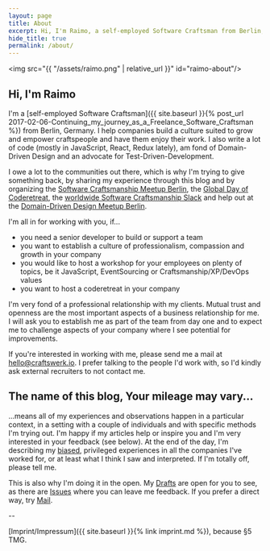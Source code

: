```yaml
---
layout: page
title: About
excerpt: Hi, I'm Raimo, a self-employed Software Craftsman from Berlin, Germany. I help companies build a culture suited to grow and empower craftspeople and have them enjoy their work. I also write code ;-)
hide_title: true
permalink: /about/
---
```


<img src="{{ "/assets/raimo.png" | relative_url }}" id="raimo-about"/>

## Hi, I'm Raimo

I'm a [self-employed Software Craftsman]({{ site.baseurl }}{% post_url 2017-02-06-Continuing_my_journey_as_a_Freelance_Software_Craftsman %}) from Berlin, Germany. I help companies build a culture suited to grow and empower craftspeople and have them enjoy their work. I also write a lot of code (mostly in JavaScript, React, Redux lately), am fond of Domain-Driven Design and an advocate for Test-Driven-Development.

I owe a lot to the communities out there, which is why I'm trying to give something back, by sharing my experience through this blog and by organizing the [Software Craftsmanship Meetup Berlin](http://www.meetup.com/Software-Craftsmanship-Berlin/), the [Global Day of Coderetreat](http://www.coderetreat.org), the [worldwide Software Craftsmanship Slack](http://slack.softwarecraftsmanship.org/) and help out at the [Domain-Driven Design Meetup Berlin](https://www.meetup.com/Domain-Driven-Design-Berlin/).

I'm all in for working with you, if...
 - you need a senior developer to build or support a team
 - you want to establish a culture of professionalism, compassion and growth in your company
 - you would like to host a workshop for your employees on plenty of topics, be it JavaScript, EventSourcing or Craftsmanship/XP/DevOps values
 - you want to host a coderetreat in your company

I'm very fond of a professional relationship with my clients. Mutual trust and openness are the most important aspects of a business relationship for me. I will ask you to establish me as part of the team from day one and to expect me to challenge aspects of your company where I see potential for improvements.

If you're interested in working with me, please send me a mail at [hello@craftswerk.io](mailto:hello@craftswerk.io). I prefer talking to the people I'd work with, so I'd kindly ask external recruiters to not contact me.

## The name of this blog, Your mileage may vary...

...means all of my experiences and observations happen in a particular context, in a setting with a couple of individuals and with specific methods I'm trying out.
I'm happy if my articles help or inspire you and I'm very interested in your feedback (see below). At the end of the day, I'm describing my [biased](https://betterhumans.coach.me/cognitive-bias-cheat-sheet-55a472476b18?gi=4d491e9aedc9#.2n3okjow7), privileged experiences in all the companies I've worked for, or at least what I think I saw and interpreted. If I'm totally off, please tell me.

This is also why I'm doing it in the open. My [Drafts](https://github.com/rradczewski/ymmv/tree/master/_drafts) are open for you to see, as there are [Issues](https://github.com/rradczewski/ymmv/issues?utf8=%E2%9C%93&q=) where you can leave me feedback. If you prefer a direct way, try [Mail](hello@craftswerk.io).

--

[Imprint/Impressum]({{ site.baseurl }}{% link imprint.md %}), because §5 TMG.
